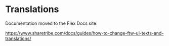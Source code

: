 # Translations

Documentation moved to the Flex Docs site:

https://www.sharetribe.com/docs/guides/how-to-change-ftw-ui-texts-and-translations/

